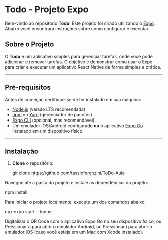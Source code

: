 # Todo - Projeto Expo

Bem-vindo ao repositório **Todo**! Este projeto foi criado utilizando o [Expo](https://expo.dev/). Abaixo você encontrará instruções sobre como configurar e executar.

## Sobre o Projeto

O **Todo** é um aplicativo simples para gerenciar tarefas, onde você pode adicionar e remover tarefas. O objetivo é demonstrar como usar o Expo para criar e executar um aplicativo React Native de forma simples e prática.

---

## Pré-requisitos

Antes de começar, certifique-se de ter instalado em sua máquina:

- [Node.js](https://nodejs.org/) (versão LTS recomendada)
- [npm](https://www.npmjs.com/) ou [Yarn](https://yarnpkg.com/) (gerenciador de pacotes)
- [Expo CLI](https://docs.expo.dev/workflow/expo-cli/) (opcional, mas recomendável)
- Um emulador iOS/Android configurado **ou** o aplicativo [Expo Go](https://expo.dev/client) instalado em um dispositivo físico.

---

## Instalação

1. **Clone** o repositório:

   git clone https://github.com/tassioferenzini/ToDo-Aula

Navegue até a pasta do projeto e instale as dependências do projeto:

npm install

Para iniciar o projeto localmente, execute um dos comandos abaixo:

npx expo start --tunnel

Digitalizar o QR Code com o aplicativo Expo Go no seu dispositivo físico, ou
Pressionar a para abrir o emulador Android, ou
Pressionar i para abrir o emulador iOS (caso você esteja em um Mac com Xcode instalado).